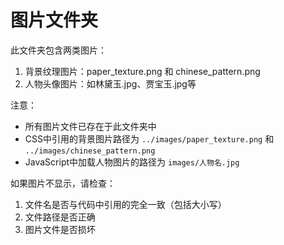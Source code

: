 # 图片文件夹

此文件夹包含两类图片：
1. 背景纹理图片：paper_texture.png 和 chinese_pattern.png
2. 人物头像图片：如林黛玉.jpg、贾宝玉.jpg等

注意：
- 所有图片文件已存在于此文件夹中
- CSS中引用的背景图片路径为 `../images/paper_texture.png` 和 `../images/chinese_pattern.png`
- JavaScript中加载人物图片的路径为 `images/人物名.jpg`

如果图片不显示，请检查：
1. 文件名是否与代码中引用的完全一致（包括大小写）
2. 文件路径是否正确
3. 图片文件是否损坏